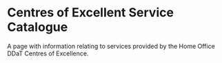 # Centres of Excellent Service Catalogue
A page with information relating to services provided by the Home Office DDaT Centres of Excellence.
